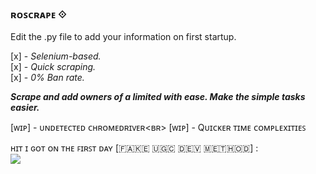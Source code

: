 ### ʀᴏꜱᴄʀᴀᴘᴇ ⟐ ###

Edit the .py file to add your information on first startup.

[x] - *Selenium-based.*<br>
[x] - *Quick scraping.*<br>
[x] - *0% Ban rate.*<br>

***Scrape and add owners of a limited with ease. Make the simple tasks easier.***

[ᴡɪᴘ] - ᴜɴᴅᴇᴛᴇᴄᴛᴇᴅ ᴄʜʀᴏᴍᴇᴅʀɪᴠᴇʀ<ʙʀ>
[ᴡɪᴘ] - Qᴜɪᴄᴋᴇʀ ᴛɪᴍᴇ ᴄᴏᴍᴘʟᴇxɪᴛɪᴇꜱ
   
   ʜɪᴛ ɪ ɢᴏᴛ ᴏɴ ᴛʜᴇ ꜰɪʀꜱᴛ ᴅᴀʏ [​🇫​​🇦​​🇰​​🇪​ ​🇺​​🇬​​🇨​ ​🇩​​🇪​​🇻​ ​🇲​​🇪​​🇹​​🇭​​🇴​​🇩​] :
   <br>
   ![](https://i.imgur.com/moPkUcN.png)
